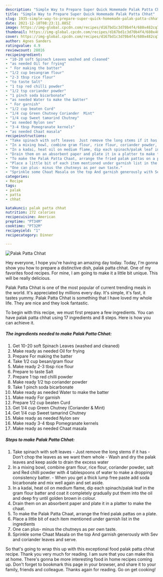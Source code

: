 ```yaml
---
description: "Simple Way to Prepare Super Quick Homemade Palak Patta Chhat"
title: "Simple Way to Prepare Super Quick Homemade Palak Patta Chhat"
slug: 1935-simple-way-to-prepare-super-quick-homemade-palak-patta-chhat
date: 2021-12-18T08:23:11.885Z
image: https://img-global.cpcdn.com/recipes/d167bd1c3d70b4f4/680x482cq70/palak-patta-chhat-recipe-main-photo.jpg
thumbnail: https://img-global.cpcdn.com/recipes/d167bd1c3d70b4f4/680x482cq70/palak-patta-chhat-recipe-main-photo.jpg
cover: https://img-global.cpcdn.com/recipes/d167bd1c3d70b4f4/680x482cq70/palak-patta-chhat-recipe-main-photo.jpg
author: Agnes Sanders
ratingvalue: 4.9
reviewcount: 28016
recipeingredient:
- "10-20 soft Spinach Leaves washed and cleaned"
- "as needed Oil for frying"
- " For making the batter"
- "1/2 cup besangram flour"
- "2-3 tbsp rice flour"
- "to taste Salt"
- "1 tsp red chilli powder"
- "1/2 tsp coriander powder"
- "1 pinch soda bicarbonate"
- "as needed Water to make the batter"
- " For garnish"
- "1/2 cup beaten Curd"
- "1/4 cup Green Chutney Coriander  Mint"
- "1/4 cup Sweet tamarind Chutney"
- "as needed Nylon sev"
- "3-4 tbsp Pomegranate kernels"
- "as needed Chaat masala"
recipeinstructions:
- "Take spinach with soft leaves  Just remove the long stems if it has Don’t chop the leaves as we want them whole  Wash and dry the palak leaves and keep aside to drain the excess water"
- "In a mixing bowl, combine gram flour, rice flour, coriander powder, salt and Red chilli powder with 4 tablespoons of water to make a dropping consistency batter.  When you get a thick lump free paste add soda bicarbonate and mix well again and set aside."
- "In a kadai, heat oil on medium flame, dip each spinach/palak leaf in the gram flour batter and coat it completely gradually put them into the oil and deep fry until golden brown in colour."
- "Drain them on an absorbent paper and plate it in a platter to make the chaat."
- "To make the Palak Patta Chaat, arrange the fried palak pattas on a plate."
- "Place a little bit of each item mentioned under garnish list in the ingredients"
- "One can plus- minus the chutneys as per own taste."
- "Sprinkle some Chaat Masala on the top And garnish generously with Sev and coriander leaves and serve."
categories:
- Recipe
tags:
- palak
- patta
- chhat

katakunci: palak patta chhat 
nutrition: 272 calories
recipecuisine: American
preptime: "PT34M"
cooktime: "PT32M"
recipeyield: "1"
recipecategory: Dinner

---
```



![Palak Patta Chhat](https://img-global.cpcdn.com/recipes/d167bd1c3d70b4f4/680x482cq70/palak-patta-chhat-recipe-main-photo.jpg)

Hey everyone, I hope you're having an amazing day today. Today, I'm gonna show you how to prepare a distinctive dish, palak patta chhat. One of my favorites food recipes. For mine, I am going to make it a little bit unique. This will be really delicious.



Palak Patta Chhat is one of the most popular of current trending meals in the world. It's appreciated by millions every day. It's simple, it's fast, it tastes yummy. Palak Patta Chhat is something that I have loved my whole life. They are nice and they look fantastic.


To begin with this recipe, we must first prepare a few ingredients. You can have palak patta chhat using 17 ingredients and 8 steps. Here is how you can achieve it.

<!--inarticleads1-->

##### The ingredients needed to make Palak Patta Chhat:

1. Get 10-20 soft Spinach Leaves (washed and cleaned)
1. Make ready as needed Oil for frying
1. Prepare  For making the batter
1. Take 1/2 cup besan/gram flour
1. Make ready 2-3 tbsp rice flour
1. Prepare to taste Salt
1. Prepare 1 tsp red chilli powder
1. Make ready 1/2 tsp coriander powder
1. Take 1 pinch soda bicarbonate
1. Make ready as needed Water to make the batter
1. Make ready  For garnish
1. Prepare 1/2 cup beaten Curd
1. Get 1/4 cup Green Chutney (Coriander &amp; Mint)
1. Get 1/4 cup Sweet tamarind Chutney
1. Make ready as needed Nylon sev
1. Make ready 3-4 tbsp Pomegranate kernels
1. Make ready as needed Chaat masala




<!--inarticleads2-->

##### Steps to make Palak Patta Chhat:

1. Take spinach with soft leaves  - Just remove the long stems if it has - Don’t chop the leaves as we want them whole  - Wash and dry the palak leaves and keep aside to drain the excess water
1. In a mixing bowl, combine gram flour, rice flour, coriander powder, salt and Red chilli powder with 4 tablespoons of water to make a dropping consistency batter.  - When you get a thick lump free paste add soda bicarbonate and mix well again and set aside.
1. In a kadai, heat oil on medium flame, dip each spinach/palak leaf in the gram flour batter and coat it completely gradually put them into the oil and deep fry until golden brown in colour.
1. Drain them on an absorbent paper and plate it in a platter to make the chaat.
1. To make the Palak Patta Chaat, arrange the fried palak pattas on a plate.
1. Place a little bit of each item mentioned under garnish list in the ingredients
1. One can plus- minus the chutneys as per own taste.
1. Sprinkle some Chaat Masala on the top And garnish generously with Sev and coriander leaves and serve.




So that's going to wrap this up with this exceptional food palak patta chhat recipe. Thank you very much for reading. I am sure that you can make this at home. There's gonna be more interesting food in home recipes coming up. Don't forget to bookmark this page in your browser, and share it to your family, friends and colleague. Thanks again for reading. Go on get cooking!
